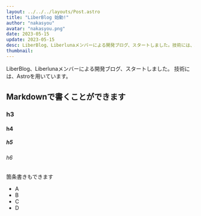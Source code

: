 ```yaml
---
layout: ../../../layouts/Post.astro
title: "LiberBlog 始動!"
author: "nakasyou"
avatar: "nakasyou.png"
date: 2023-05-15
update: 2023-05-15
desc: LiberBlog、Liberlunaメンバーによる開発ブログ、スタートしました。技術には、Astroを用いています。
thumbnail: 
---
```

LiberBlog、Liberlunaメンバーによる開発ブログ、スタートしました。
技術には、Astroを用いています。
## Markdownで書くことができます
### h3
#### h4
##### h5
###### h6

箇条書きもできます
- A
- B
- C
- D
